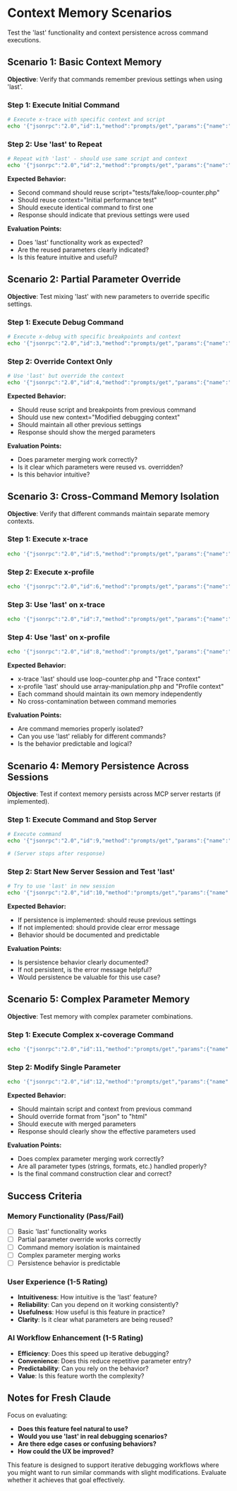 # Context Memory Scenarios

Test the 'last' functionality and context persistence across command executions.

## Scenario 1: Basic Context Memory
**Objective**: Verify that commands remember previous settings when using 'last'.

### Step 1: Execute Initial Command
```bash
# Execute x-trace with specific context and script
echo '{"jsonrpc":"2.0","id":1,"method":"prompts/get","params":{"name":"x-trace","arguments":{"script":"tests/fake/loop-counter.php","context":"Initial performance test"}}}' | php bin/xdebug-mcp
```

### Step 2: Use 'last' to Repeat
```bash
# Repeat with 'last' - should use same script and context
echo '{"jsonrpc":"2.0","id":2,"method":"prompts/get","params":{"name":"x-trace","arguments":{"last":"true"}}}' | php bin/xdebug-mcp
```

**Expected Behavior:**
- Second command should reuse script="tests/fake/loop-counter.php"
- Should reuse context="Initial performance test"
- Should execute identical command to first one
- Response should indicate that previous settings were used

**Evaluation Points:**
- Does 'last' functionality work as expected?
- Are the reused parameters clearly indicated?
- Is this feature intuitive and useful?

## Scenario 2: Partial Parameter Override
**Objective**: Test mixing 'last' with new parameters to override specific settings.

### Step 1: Execute Debug Command
```bash
# Execute x-debug with specific breakpoints and context
echo '{"jsonrpc":"2.0","id":3,"method":"prompts/get","params":{"name":"x-debug","arguments":{"script":"tests/fake/array-manipulation.php","context":"Array debugging session","breakpoints":"tests/fake/array-manipulation.php:8,tests/fake/array-manipulation.php:14"}}}' | php bin/xdebug-mcp
```

### Step 2: Override Context Only
```bash
# Use 'last' but override the context
echo '{"jsonrpc":"2.0","id":4,"method":"prompts/get","params":{"name":"x-debug","arguments":{"last":"true","context":"Modified debugging context"}}}' | php bin/xdebug-mcp
```

**Expected Behavior:**
- Should reuse script and breakpoints from previous command
- Should use new context="Modified debugging context"
- Should maintain all other previous settings
- Response should show the merged parameters

**Evaluation Points:**
- Does parameter merging work correctly?
- Is it clear which parameters were reused vs. overridden?
- Is this behavior intuitive?

## Scenario 3: Cross-Command Memory Isolation
**Objective**: Verify that different commands maintain separate memory contexts.

### Step 1: Execute x-trace
```bash
echo '{"jsonrpc":"2.0","id":5,"method":"prompts/get","params":{"name":"x-trace","arguments":{"script":"tests/fake/loop-counter.php","context":"Trace context"}}}' | php bin/xdebug-mcp
```

### Step 2: Execute x-profile
```bash
echo '{"jsonrpc":"2.0","id":6,"method":"prompts/get","params":{"name":"x-profile","arguments":{"script":"tests/fake/array-manipulation.php","context":"Profile context"}}}' | php bin/xdebug-mcp
```

### Step 3: Use 'last' on x-trace
```bash
echo '{"jsonrpc":"2.0","id":7,"method":"prompts/get","params":{"name":"x-trace","arguments":{"last":"true"}}}' | php bin/xdebug-mcp
```

### Step 4: Use 'last' on x-profile
```bash
echo '{"jsonrpc":"2.0","id":8,"method":"prompts/get","params":{"name":"x-profile","arguments":{"last":"true"}}}' | php bin/xdebug-mcp
```

**Expected Behavior:**
- x-trace 'last' should use loop-counter.php and "Trace context"
- x-profile 'last' should use array-manipulation.php and "Profile context"
- Each command should maintain its own memory independently
- No cross-contamination between command memories

**Evaluation Points:**
- Are command memories properly isolated?
- Can you use 'last' reliably for different commands?
- Is the behavior predictable and logical?

## Scenario 4: Memory Persistence Across Sessions
**Objective**: Test if context memory persists across MCP server restarts (if implemented).

### Step 1: Execute Command and Stop Server
```bash
# Execute command
echo '{"jsonrpc":"2.0","id":9,"method":"prompts/get","params":{"name":"x-debug","arguments":{"script":"tests/fake/loop-counter.php","context":"Persistence test","breakpoints":"tests/fake/loop-counter.php:5"}}}' | php bin/xdebug-mcp

# (Server stops after response)
```

### Step 2: Start New Server Session and Test 'last'
```bash
# Try to use 'last' in new session
echo '{"jsonrpc":"2.0","id":10,"method":"prompts/get","params":{"name":"x-debug","arguments":{"last":"true"}}}' | php bin/xdebug-mcp
```

**Expected Behavior:**
- If persistence is implemented: should reuse previous settings
- If not implemented: should provide clear error message
- Behavior should be documented and predictable

**Evaluation Points:**
- Is persistence behavior clearly documented?
- If not persistent, is the error message helpful?
- Would persistence be valuable for this use case?

## Scenario 5: Complex Parameter Memory
**Objective**: Test memory with complex parameter combinations.

### Step 1: Execute Complex x-coverage Command
```bash
echo '{"jsonrpc":"2.0","id":11,"method":"prompts/get","params":{"name":"x-coverage","arguments":{"script":"vendor/bin/phpunit tests/Unit/","context":"Comprehensive unit test coverage","format":"json"}}}' | php bin/xdebug-mcp
```

### Step 2: Modify Single Parameter
```bash
echo '{"jsonrpc":"2.0","id":12,"method":"prompts/get","params":{"name":"x-coverage","arguments":{"last":"true","format":"html"}}}' | php bin/xdebug-mcp
```

**Expected Behavior:**
- Should maintain script and context from previous command
- Should override format from "json" to "html"
- Should execute with merged parameters
- Response should clearly show the effective parameters used

**Evaluation Points:**
- Does complex parameter merging work correctly?
- Are all parameter types (strings, formats, etc.) handled properly?
- Is the final command construction clear and correct?

## Success Criteria

### Memory Functionality (Pass/Fail)
- [ ] Basic 'last' functionality works
- [ ] Partial parameter override works correctly
- [ ] Command memory isolation is maintained
- [ ] Complex parameter merging works
- [ ] Persistence behavior is predictable

### User Experience (1-5 Rating)
- **Intuitiveness**: How intuitive is the 'last' feature?
- **Reliability**: Can you depend on it working consistently?
- **Usefulness**: How useful is this feature in practice?
- **Clarity**: Is it clear what parameters are being reused?

### AI Workflow Enhancement (1-5 Rating)
- **Efficiency**: Does this speed up iterative debugging?
- **Convenience**: Does this reduce repetitive parameter entry?
- **Predictability**: Can you rely on the behavior?
- **Value**: Is this feature worth the complexity?

## Notes for Fresh Claude

Focus on evaluating:
- **Does this feature feel natural to use?**
- **Would you use 'last' in real debugging scenarios?**
- **Are there edge cases or confusing behaviors?**
- **How could the UX be improved?**

This feature is designed to support iterative debugging workflows where you might want to run similar commands with slight modifications. Evaluate whether it achieves that goal effectively.